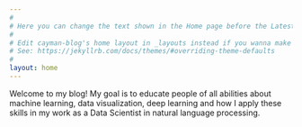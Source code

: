 ```yaml
---
#
# Here you can change the text shown in the Home page before the Latest Posts section.
#
# Edit cayman-blog's home layout in _layouts instead if you wanna make some changes
# See: https://jekyllrb.com/docs/themes/#overriding-theme-defaults
#
layout: home
---
```


Welcome to my blog!  My goal is to educate people of all abilities about machine learning, data visualization, deep learning and how I apply these skills in my work as a Data Scientist in natural language processing.

